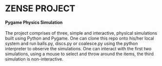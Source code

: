 # ZENSE PROJECT

#### Pygame Physics Simulation

The project comprises of three, simple and interactive, physical simulations built using Python and Pygame. One can clone this repo 
onto his/her local system and run balls.py, discs.py or coalesce.py using the python interpreter to observe the simulations. One 
can interact with the first two simulations, using a mouse to select and throw around the items, the third simulation is
non-interactive.
